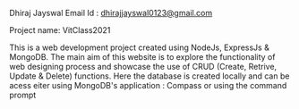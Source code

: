 Dhiraj Jayswal
Email Id : dhirajjayswal0123@gmail.com

Project name: VitClass2021

This is a web development project created using NodeJs, ExpressJs & MongoDB. The main aim of this website is to explore the functionality of web designing process and showcase the use of CRUD (Create, Retrive, Update & Delete) functions. Here the database is created locally and can be acess eiter using MongoDB's application : Compass or using the command prompt
